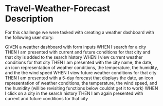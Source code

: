 # Travel-Weather-Forecast Description
For this challenge we were tasked with creating a weather dashboard with the following user story:

GIVEN a weather dashboard with form inputs
WHEN I search for a city
THEN I am presented with current and future conditions for that city and that city is added to the search history
WHEN I view current weather conditions for that city
THEN I am presented with the city name, the date, an icon representation of weather conditions, the temperature, the humidity, and the the wind speed
WHEN I view future weather conditions for that city
THEN I am presented with a 5-day forecast that displays the date, an icon representation of weather conditions, the temperature, the wind speed, and the humidity
(will be revisiting functions below couldnt get it to work)
WHEN I click on a city in the search history 
THEN I am again presented with current and future conditions for that city 

##
